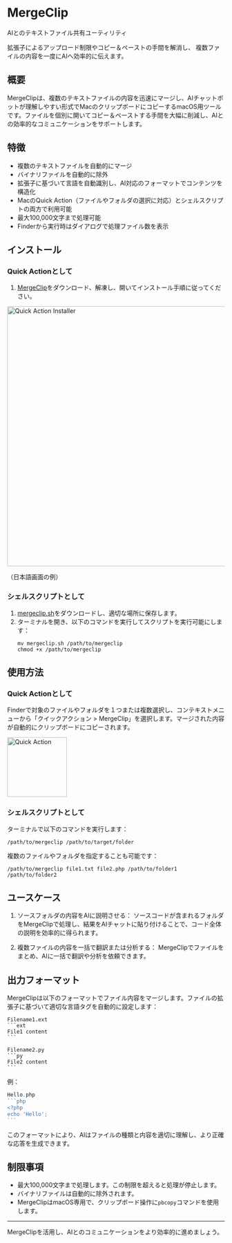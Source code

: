 # MergeClip

AIとのテキストファイル共有ユーティリティ

拡張子によるアップロード制限やコピー＆ペーストの手間を解消し、
複数ファイルの内容を一度にAIへ効率的に伝えます。

## 概要

MergeClipは、複数のテキストファイルの内容を迅速にマージし、AIチャットボットが理解しやすい形式でMacのクリップボードにコピーするmacOS用ツールです。ファイルを個別に開いてコピー＆ペーストする手間を大幅に削減し、AIとの効率的なコミュニケーションをサポートします。

## 特徴

- 複数のテキストファイルを自動的にマージ
- バイナリファイルを自動的に除外
- 拡張子に基づいて言語を自動識別し、AI対応のフォーマットでコンテンツを構造化
- MacのQuick Action（ファイルやフォルダの選択に対応）とシェルスクリプトの両方で利用可能
- 最大100,000文字まで処理可能
- Finderから実行時はダイアログで処理ファイル数を表示

## インストール

### Quick Actionとして

1. [MergeClip](https://github.com/koriym/MergeClip/blob/1.x/MergeClip.zip)をダウンロード、解凍し、開いてインストール手順に従ってください。

<img width="602" alt="Quick Action Installer" src="https://github.com/koriym/MergeClip/assets/529021/40c2f991-8feb-4145-b0bf-4b6c61ba1930">

（日本語画面の例）

### シェルスクリプトとして

1. [mergeclip.sh](https://github.com/koriym/MergeClip/blob/1.x/mergeclip.sh)をダウンロードし、適切な場所に保存します。
2. ターミナルを開き、以下のコマンドを実行してスクリプトを実行可能にします：
   ```
   mv mergeclip.sh /path/to/mergeclip
   chmod +x /path/to/mergeclip
   ```

## 使用方法

### Quick Actionとして

Finderで対象のファイルやフォルダを１つまたは複数選択し、コンテキストメニューから「クイックアクション > MergeClip」を選択します。マージされた内容が自動的にクリップボードにコピーされます。

<img width="138" alt="Quick Action" src="https://github.com/koriym/MergeClip/assets/529021/bea8eb57-c105-4504-b8ab-87d000ef3d02">

### シェルスクリプトとして

ターミナルで以下のコマンドを実行します：

```
/path/to/mergeclip /path/to/target/folder
```

複数のファイルやフォルダを指定することも可能です：

```
/path/to/mergeclip file1.txt file2.php /path/to/folder1 /path/to/folder2
```

## ユースケース

1. ソースフォルダの内容をAIに説明させる：
   ソースコードが含まれるフォルダをMergeClipで処理し、結果をAIチャットに貼り付けることで、コード全体の説明を効率的に得られます。

2. 複数ファイルの内容を一括で翻訳または分析する：
   MergeClipでファイルをまとめ、AIに一括で翻訳や分析を依頼できます。

## 出力フォーマット

MergeClipは以下のフォーマットでファイル内容をマージします。ファイルの拡張子に基づいて適切な言語タグを自動的に設定します：

````
Filename1.ext
```ext
File1 content
```

Filename2.py
```py
File2 content
```
````

例：
````php
Hello.php
```php
<?php
echo 'Hello';
```
````

このフォーマットにより、AIはファイルの種類と内容を適切に理解し、より正確な応答を生成できます。

## 制限事項

- 最大100,000文字まで処理します。この制限を超えると処理が停止します。
- バイナリファイルは自動的に除外されます。
- MergeClipはmacOS専用で、クリップボード操作に`pbcopy`コマンドを使用します。

---

MergeClipを活用し、AIとのコミュニケーションをより効率的に進めましょう。
